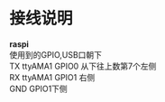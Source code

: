 # 接线说明    
**raspi**    
使用到的GPIO,USB口朝下    
TX ttyAMA1 GPIO0 从下往上数第7个左侧    
RX ttyAMA1 GPIO1 右侧    
GND GPIO1下侧    
